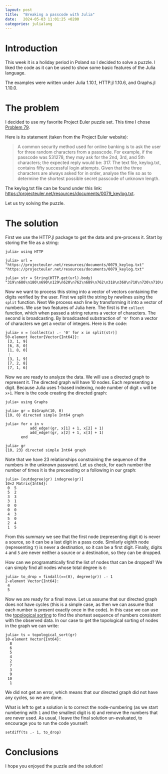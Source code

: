 ```yaml
---
layout: post
title:  "Breaking a passcode with Julia"
date:   2024-05-03 11:01:25 +0200
categories: julialang
---
```


# Introduction

This week it is a holiday period in Poland so I decided to solve a puzzle.
I liked the code as it can be used to show some basic features of the Julia language.

The examples were written under Julia 1.10.1, HTTP.jl 1.10.6, and Graphs.jl 1.10.0.

# The problem

I decided to use my favorite Project Euler puzzle set. This time I chose [Problem 79][p79].

Here is its statement (taken from the Project Euler website):

> A common security method used for online banking is to ask the user for three random characters from a passcode. For example, if the passcode was 531278, they may ask for the 2nd, 3rd, and 5th characters; the expected reply would be: 317.
> The text file, keylog.txt, contains fifty successful login attempts.
> Given that the three characters are always asked for in order, analyse the file so as to determine the shortest possible secret passcode of unknown length.

The keylog.txt file can be found under this link: https://projecteuler.net/resources/documents/0079_keylog.txt.

Let us try solving the puzzle.

# The solution

First we use the HTTP.jl package to get the data and pre-process it.
Start by storing the file as a string:

```
julia> using HTTP

julia> url = "https://projecteuler.net/resources/documents/0079_keylog.txt"
"https://projecteuler.net/resources/documents/0079_keylog.txt"

julia> str = String(HTTP.get(url).body)
"319\n680\n180\n690\n129\n620\n762\n689\n762\n318\n368\n710\n720\n710\n629\n168\n160\n689\n716\n731\n736\n729\n316\n729\n729\n710\n769\n290\n719\n680\n318\n389\n162\n289\n162\n718\n729\n319\n790\n680\n890\n362\n319\n760\n316\n729\n380\n319\n728\n716\n"
```

Now we want to process this string into a vector of vectors containing the digits verified by the user.
First we split the string by newlines using the `split` function. Next We process each line by transforming it into a vector of numbers. We use two features of Julia here. The first is the `collect` function, which when passed a string returns a vector of characters. The second is broadcasting. By broadcasted substraction of `'0'` from a vector of characters we get a vector of integers. Here is the code:

```
julia> v = [collect(x) .- '0' for x in split(str)]
50-element Vector{Vector{Int64}}:
 [3, 1, 9]
 [6, 8, 0]
 [1, 8, 0]
 ⋮
 [3, 1, 9]
 [7, 2, 8]
 [7, 1, 6]
```

Now we are ready to analyze the data. We will use a directed graph to represent it.
The directed graph will have 10 nodes. Each representing a digit. Because Julia uses
1-based indexing, node number of digit `x` will be `x+1`.
Here is the code creating the directed graph:

```
julia> using Graphs

julia> gr = DiGraph(10, 0)
{10, 0} directed simple Int64 graph

julia> for x in v
           add_edge!(gr, x[1] + 1, x[2] + 1)
           add_edge!(gr, x[2] + 1, x[3] + 1)
       end

julia> gr
{10, 23} directed simple Int64 graph
```

Note that we have 23 relationships constraining the sequence of the numbers in the unknown password.
Let us check, for each number the number of times it is the preceeding or a following in our graph:

```
julia> [outdegree(gr) indegree(gr)]
10×2 Matrix{Int64}:
 0  5
 5  2
 3  3
 3  1
 0  0
 0  0
 4  3
 5  0
 2  4
 1  5
 ```

From this summary we see that the first node (representing digit `0`) is never a source, so it can be a last digit in a pass code. Similarly eighth node (representing `7`) is never a destination, so it can be a first digit. Finally, digits `4` and `5` are never neither a source or a destination, so they can be dropped.

How can we programattically find the list of nodes that can be dropped? We can simply find all nodes whose total degree is `0`:

```
julia> to_drop = findall(==(0), degree(gr)) .- 1
2-element Vector{Int64}:
 4
 5
```

Now we are ready for a final move. Let us assume that our directed graph does not have cycles (this is a simple case, as then we can assume that each number is present exactly once in the code). In this case we can use the [topological sorting][ts] to find the shortest sequence of numbers consistent with the observed data. In our case to get the topological sorting of nodes in the graph we can write:

```
julia> ts = topological_sort(gr)
10-element Vector{Int64}:
  8
  6
  5
  4
  2
  7
  3
  9
 10
  1
```

We did not get an error, which means that our directed graph did not have any cycles, so we are done.

What is left to get a solution is to correct the node-numbering (as we start numbering with `1` and the smallest digit is `0`) and remove the numbers that are never used. As usual, I leave the final solution un-evaluated, to encourage you to run the code yourself:

```
setdiff(ts .- 1, to_drop)
```

# Conclusions

I hope you enjoyed the puzzle and the solution!

[p79]: https://projecteuler.net/problem=79
[ts]: https://en.wikipedia.org/wiki/Topological_sorting
